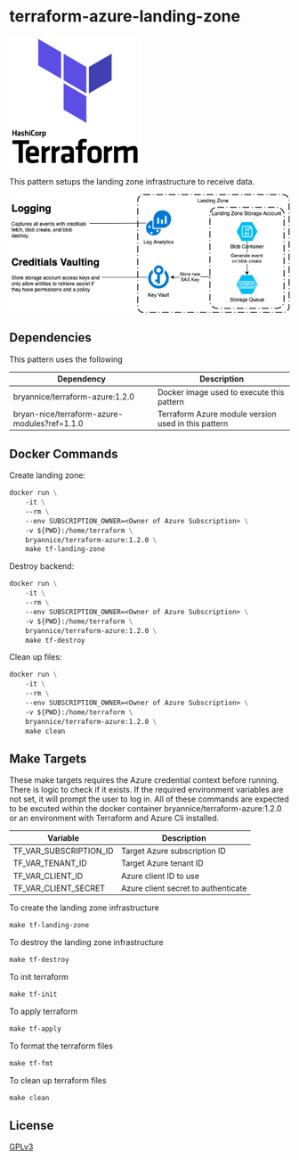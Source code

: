 # terraform-azure-landing-zone

![](assets/terraform-icon.png)

This pattern setups the landing zone infrastructure to receive data.

![](assets/terraform-azure-landing-zone.png)

## Dependencies

This pattern uses the following

| Dependency | Description |
| ---------- | ----------- |
| bryannice/terraform-azure:1.2.0 | Docker image used to execute this pattern |
| bryan-nice/terraform-azure-modules?ref=1.1.0 | Terraform Azure module version used in this pattern |

## Docker Commands

Create landing zone:

```dockerfile
docker run \
    -it \
    --rm \
    --env SUBSCRIPTION_OWNER=<Owner of Azure Subscription> \
    -v ${PWD}:/home/terraform \
    bryannice/terraform-azure:1.2.0 \
    make tf-landing-zone
```

Destroy backend:

```dockerfile
docker run \
    -it \
    --rm \
    --env SUBSCRIPTION_OWNER=<Owner of Azure Subscription> \
    -v ${PWD}:/home/terraform \
    bryannice/terraform-azure:1.2.0 \
    make tf-destroy
```

Clean up files:

```dockerfile
docker run \
    -it \
    --rm \
    --env SUBSCRIPTION_OWNER=<Owner of Azure Subscription> \
    -v ${PWD}:/home/terraform \
    bryannice/terraform-azure:1.2.0 \
    make clean
```

## Make Targets

These make targets requires the Azure credential context before running. There is logic to check if it exists. If the required environment variables are not set, it will prompt the user to log in. All of these commands are expected to be excuted within the docker container bryannice/terraform-azure:1.2.0 or an environment with Terraform and Azure Cli installed.

| Variable | Description |
| -------- | ----------- |
| TF_VAR_SUBSCRIPTION_ID | Target Azure subscription ID |
| TF_VAR_TENANT_ID | Target Azure tenant ID | 
| TF_VAR_CLIENT_ID | Azure client ID to use |
| TF_VAR_CLIENT_SECRET | Azure client secret to authenticate |

To create the landing zone infrastructure

```makefile
make tf-landing-zone
```

To destroy the landing zone infrastructure

```makefile
make tf-destroy
```

To init terraform

```makefile
make tf-init
```

To apply terraform

```makefile
make tf-apply
```

To format the terraform files

```makefile
make tf-fmt
```

To clean up terraform files

```makefile
make clean
```

## License

[GPLv3](LICENSE)

